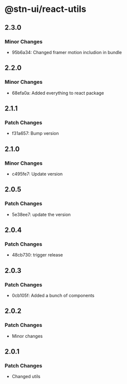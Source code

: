 # @stn-ui/react-utils

## 2.3.0

### Minor Changes

- 95b6a34: Changed framer motion includion in bundle

## 2.2.0

### Minor Changes

- 68efa0a: Added everything to react package

## 2.1.1

### Patch Changes

- f31a657: Bump version

## 2.1.0

### Minor Changes

- c495fe7: Update version

## 2.0.5

### Patch Changes

- 5e38ee7: update the version

## 2.0.4

### Patch Changes

- 48cb730: trigger release

## 2.0.3

### Patch Changes

- 0cb105f: Added a bunch of components

## 2.0.2

### Patch Changes

- Minor changes

## 2.0.1

### Patch Changes

- Changed utils
